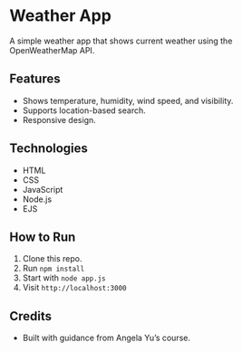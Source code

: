# Weather App

A simple weather app that shows current weather using the OpenWeatherMap API.

## Features
- Shows temperature, humidity, wind speed, and visibility.
- Supports location-based search.
- Responsive design.

## Technologies
- HTML
- CSS
- JavaScript
- Node.js
- EJS

## How to Run
1. Clone this repo.
2. Run `npm install`
3. Start with `node app.js`
4. Visit `http://localhost:3000`

## Credits
- Built with guidance from Angela Yu’s course.
